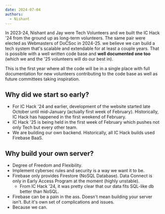 ```yaml
---
date: 2024-07-04
authors:
  - Nishant
---
```

In 2023-24, Nishant and Jay were Tech Volunteers and we built the IC Hack '24 from the ground up as long-term volunteers. The same pair were elected as Webmasters of DoCSoc in 2024-25. we believe we can build a tech system that's scalable and extendable for at least a couple years. That is possible with a well written code base and **well documented one too** (which we and the '25 volunteers will do our best in).

This is the first year where all the code will be in a single place with full documentation for new volunteers contributing to the code base as well as future committees taking inspiration.

## Why did we start so early?

- For IC Hack '24 and earlier, development of the website started late October until mid-January (actually first week of February). Historically, IC Hack has happened in the first weekend of February. 
- IC Hack '25 is being held in the first week of February which pushes not only Tech but every other team.
- We are building our own backend. Historically, all IC Hack builds used Firebase BaaS.

## Why build your own server?

- Degree of Freedom and Flexibility. 
- Implement cybersec rules and security is a way we want it to be.
- Firebase only provides Firestore (NoSQL Database). Data Connect is only in Early Access Program at the moment (highly unstable).
	- From IC Hack '24, it was pretty clear that our data fits SQL-like db better than NoSQL. 
- Firebase can be a pain in the ass. Doesn't mean building your server isn't. But it's own set of complications and issues.
- Because we can. 